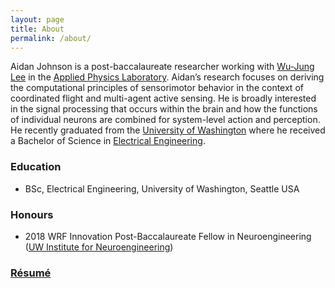 ```yaml
---
layout: page
title: About
permalink: /about/
---
```


Aidan Johnson is a post-baccalaureate researcher working with [Wu-Jung Lee](https://leewujung.github.io) in the [Applied Physics Laboratory](http://www.apl.washington.edu). Aidan’s research focuses on deriving the computational principles of sensorimotor behavior in the context of coordinated flight and multi-agent active sensing. He is broadly interested in the signal processing that occurs within the brain and how the functions of individual neurons are combined for system-level action and perception. He recently graduated from the [University of Washington](https://www.washington.edu) where he received a Bachelor of Science in [Electrical Engineering](https://www.ee.washington.edu).

### Education
* BSc, Electrical Engineering, University of Washington, Seattle USA 

### Honours
* 2018 WRF Innovation Post-Baccalaureate Fellow in Neuroengineering ([UW Institute for Neuroengineering](http://uwin.washington.edu/students/post-bacs/current/))

### [Résumé](https://github.com/aidanjohnson/aidanjohnson.github.io/raw/master/johnsonaidan_resume/johnsonaidan_resume.pdf)
